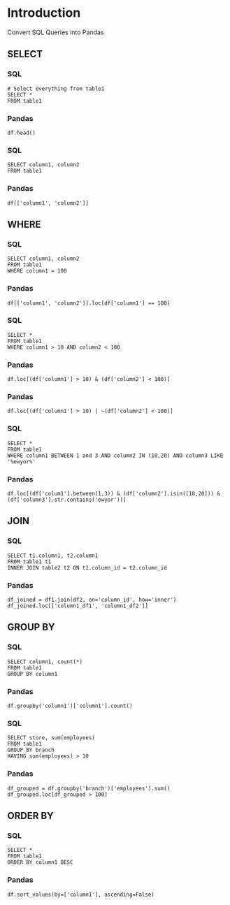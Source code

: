 # Introduction

Convert SQL Queries into Pandas

## SELECT

### SQL
```
# Select everything from table1
SELECT *
FROM table1
```
### Pandas
```
df.head()
```
### SQL
```
SELECT column1, column2
FROM table1
```
### Pandas
```
df[['column1', 'column2']]
```

## WHERE

### SQL
```
SELECT column1, column2
FROM table1
WHERE column1 = 100
```
### Pandas
```
df[['column1', 'column2']].loc[df['column1'] == 100]
```
### SQL
```
SELECT *
FROM table1
WHERE column1 > 10 AND column2 < 100
```
### Pandas
```
df.loc[(df['column1'] > 10) & (df['column2'] < 100)]
```
### Pandas
```
df.loc[(df['column1'] > 10) | ~(df['column2'] < 100)]
```
### SQL
```
SELECT *
FROM table1
WHERE column1 BETWEEN 1 and 3 AND column2 IN (10,20) AND column3 LIKE '%ewyor%'
```
### Pandas
```
df.loc[(df['colum1'].between(1,3)) & (df['column2'].isin([10,20])) & (df['column3'].str.contains('ewyor'))]
```

## JOIN

### SQL
```
SELECT t1.column1, t2.column1
FROM table1 t1
INNER JOIN table2 t2 ON t1.column_id = t2.column_id
```
### Pandas
```
df_joined = df1.join(df2, on='column_id', how='inner')
df_joined.loc[['column1_df1', 'column1_df2']]
```

## GROUP BY

### SQL
```
SELECT column1, count(*)
FROM table1
GROUP BY column1
```
### Pandas
```
df.groupby('column1')['column1'].count()
```
### SQL
```
SELECT store, sum(employees)
FROM table1
GROUP BY branch
HAVING sum(employees) > 10
```
### Pandas
```
df_grouped = df.groupby('branch')['employees'].sum()
df_grouped.loc[df_grouped > 100]
```
## ORDER BY

### SQL
```
SELECT *
FROM table1
ORDER BY column1 DESC
```
### Pandas
```
df.sort_values(by=['column1'], ascending=False)
```
